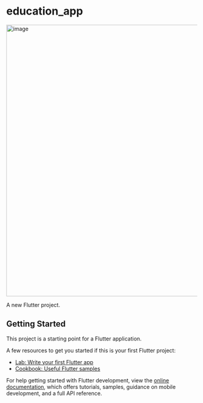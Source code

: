 # education_app
<img width="716" alt="image" src="https://github.com/Miss-Sabrin/education_app/assets/111917067/ca61ac71-a620-41e1-bd8e-47dd4a9a7db2">

A new Flutter project.

## Getting Started

This project is a starting point for a Flutter application.

A few resources to get you started if this is your first Flutter project:

- [Lab: Write your first Flutter app](https://docs.flutter.dev/get-started/codelab)
- [Cookbook: Useful Flutter samples](https://docs.flutter.dev/cookbook)

For help getting started with Flutter development, view the
[online documentation](https://docs.flutter.dev/), which offers tutorials,
samples, guidance on mobile development, and a full API reference.
